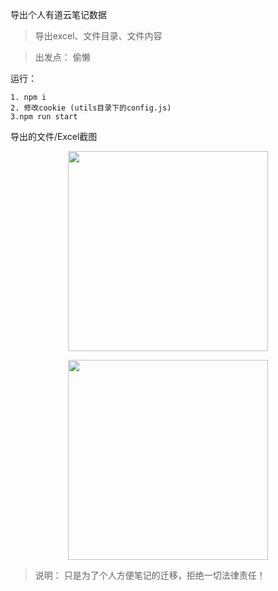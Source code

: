 导出个人有道云笔记数据

> 导出excel、文件目录、文件内容

> 出发点： 偷懒

运行： 
```
1. npm i
2. 修改cookie (utils目录下的config.js)
3.npm run start
```

导出的文件/Excel截图
<p align="center">
  <img width="320" src="https://raw.githubusercontent.com/sleepq123/Reptile_YouDaoNote/master/show-img/excel.png">
</p>
<p align="center">
  <img width="320" src="https://raw.githubusercontent.com/sleepq123/Reptile_YouDaoNote/master/show-img/1577242679(1).png">
</p>


> 说明： 只是为了个人方便笔记的迁移，拒绝一切法律责任！
